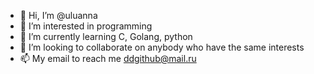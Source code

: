- 👋 Hi, I’m @uluanna
- 👀 I’m interested in programming
- 🌱 I’m currently learning C, Golang, python
- 💞️ I’m looking to collaborate on anybody who have the same interests
- 📫 My email to reach me ddgithub@mail.ru

<!---
ULuanna/ULuanna is a ✨ special ✨ repository because its `README.md` (this file) appears on your GitHub profile.
You can click the Preview link to take a look at your changes.
--->
